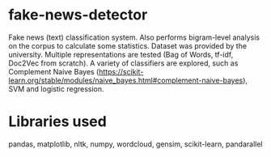 # fake-news-detector
Fake news (text) classification system. Also performs bigram-level analysis on the corpus to calculate some statistics. Dataset was provided by the university.  Multiple representations are tested (Bag of Words, tf-idf, Doc2Vec from scratch). A variety of classifiers are explored, such as Complement Naive Bayes (https://scikit-learn.org/stable/modules/naive_bayes.html#complement-naive-bayes), SVM and logistic regression.
# Libraries used
pandas, matplotlib, nltk, numpy, wordcloud, gensim, scikit-learn, pandarallel
